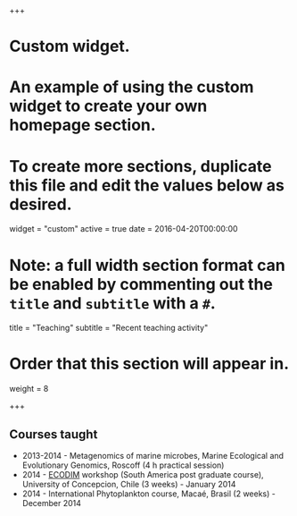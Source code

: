 +++
# Custom widget.
# An example of using the custom widget to create your own homepage section.
# To create more sections, duplicate this file and edit the values below as desired.
widget = "custom"
active = true
date = 2016-04-20T00:00:00

# Note: a full width section format can be enabled by commenting out the `title` and `subtitle` with a `#`.
title = "Teaching"
subtitle = "Recent teaching activity"

# Order that this section will appear in.
weight = 8

+++


## Courses taught

* 2013-2014 - Metagenomics of marine microbes, Marine Ecological and Evolutionary Genomics, Roscoff (4 h practical session)
* 2014 - [ECODIM](http://ecodim.imo-chile.cl/) workshop (South America post graduate course), University of Concepcion, Chile (3 weeks) - January 2014 
* 2014 - International Phytoplankton course, Macaé, Brasil (2 weeks) -  December 2014

